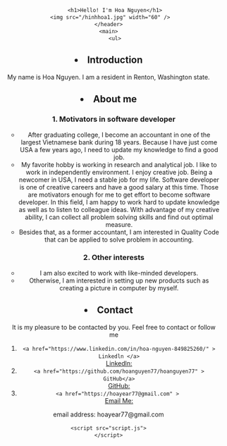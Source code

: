 <!DOCTYPE html>
<html>

<head>
	<meta charset="utf-8">
	<meta name="viewport" content="width=device-width">
	<title>Hello</title>
	<link href="style.css" rel="stylesheet" type="text/css" />
</head>

<body>
	<header>
   
		<h1>Hello! I'm Hoa Nguyen</h1>
     <img src="/hinhhoa1.jpg" width="60" />
	</header>
	<main>
		<ul>
<h2><li> Introduction </li></h2>
    <p>My name is Hoa Nguyen. I am a resident in Renton, Washington state. </p>
     
<h2><li> About me</li></h2> 
	<ol>
	   <h3>1. Motivators in software developer</h3>
	   <ul>
		   <li>After graduating college, I become an accountant in one of the largest Vietnamese bank during 18 years. Because I have just come USA a few years ago, I need to update my knowledge to find a good job. </li>   
		   <li>My favorite hobby is working in research and analytical job. I like to work in independently environment. I enjoy creative job. Being a newcomer in USA, I   need a stable job for my life. Software developer is one of creative careers and have a good salary at this time. Those are motivators enough for me to get effort to become software developer. In this field, I am happy to work hard to update knowledge as well as to listen to colleague ideas. With advantage of my creative ability, I can collect all problem solving skills and find out optimal measure.</li>
		   <li>Besides that, as a former accountant, I am interested in Quality Code that can be applied to solve problem in accounting.</li>
	   </ul>
	   <h3>2. Other interests</h3>
	   <ul>
		   <li>I am also excited to work with like-minded developers.</li> 
		   <li>Otherwise, I am interested in setting up new products such as creating a picture in computer by myself.</li>
	   </ul>
	</ol>
       
<h2><li>Contact </li> </h2>
     
 <ul>    
  <p>It is my pleasure to be contacted by you. Feel free to contact or follow me</p>
    <ol>
        <li> <div class="code-block"><code>&lt;a href="https://www.linkedin.com/in/hoa-nguyen-849825260/" &gt; Linkedln &lt;/a&gt;</code></div>     
<a href="">Linkedln:</a><br> </li> 
      
         
   <li><div class="code-block"><code>&lt;a href="https://github.com/hoanguyen77/hoanguyen77" &gt; GitHub&lt;/a&gt;</code></div>     
<a href="">GitHub:</a><br> </li>
         
<li><div class="code-block"><code>&lt;a href="https://hoayear77@gmail.com" &gt; </code></div>     
<a href="">Email Me:</a><br> 
	    </li>   
    </ol>
    </ul>
	</ul>
		
<footer>
		<p>email address: hoayear77@gmail.com</p>
		
</footer>
   

	<script src="script.js">
	</script>
</body>

</html>
